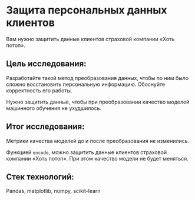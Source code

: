 # Защита персональных данных клиентов

Вам нужно защитить данные клиентов страховой компании «Хоть потоп». 

## Цель исследования:

Разработайте такой метод преобразования данных, чтобы по ним было сложно восстановить персональную информацию. Обоснуйте корректность его работы.

Нужно защитить данные, чтобы при преобразовании качество моделей машинного обучения не ухудшилось. 

## Итог исследования:

Метрики качества моделей до и после преобразования не изменились.

Функцией `encode`, можно защитить данные клиентов страховой компании «Хоть потоп». При этом качество модели не будет меняться.

## Стек технологий:

Pandas, matplotlib, numpy, scikit-learn
